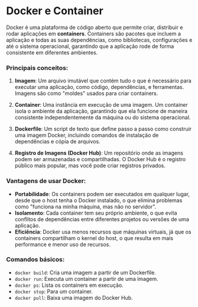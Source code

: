 # Docker e Container

Docker é uma plataforma de código aberto que permite criar, distribuir e rodar aplicações em **containers**. Containers são pacotes que incluem a aplicação e todas as suas dependências, como bibliotecas, configurações e até o sistema operacional, garantindo que a aplicação rode de forma consistente em diferentes ambientes.

### Principais conceitos:
1. **Imagem**: Um arquivo imutável que contém tudo o que é necessário para executar uma aplicação, como código, dependências, e ferramentas. Imagens são como "moldes" usados para criar containers.
   
2. **Container**: Uma instância em execução de uma imagem. Um container isola o ambiente da aplicação, garantindo que ela funcione de maneira consistente independentemente da máquina ou do sistema operacional.

3. **Dockerfile**: Um script de texto que define passo a passo como construir uma imagem Docker, incluindo comandos de instalação de dependências e cópia de arquivos.

4. **Registro de Imagens (Docker Hub)**: Um repositório onde as imagens podem ser armazenadas e compartilhadas. O Docker Hub é o registro público mais popular, mas você pode criar registros privados.

### Vantagens de usar Docker:
- **Portabilidade**: Os containers podem ser executados em qualquer lugar, desde que o host tenha o Docker instalado, o que elimina problemas como "funciona na minha máquina, mas não no servidor".
- **Isolamento**: Cada container tem seu próprio ambiente, o que evita conflitos de dependências entre diferentes projetos ou versões de uma aplicação.
- **Eficiência**: Docker usa menos recursos que máquinas virtuais, já que os containers compartilham o kernel do host, o que resulta em mais performance e menor uso de recursos.

### Comandos básicos:
- `docker build`: Cria uma imagem a partir de um Dockerfile.
- `docker run`: Executa um container a partir de uma imagem.
- `docker ps`: Lista os containers em execução.
- `docker stop`: Para um container.
- `docker pull`: Baixa uma imagem do Docker Hub.
